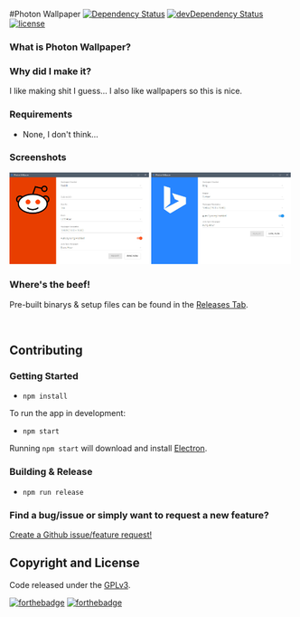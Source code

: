 #Photon Wallpaper
[![Dependency Status](https://david-dm.org/luigiplr/photon-wallpaper.svg)](https://david-dm.org/luigiplr/photon-wallpaper) 
[![devDependency Status](https://david-dm.org/luigiplr/photon-wallpaper/dev-status.svg)](https://david-dm.org/luigiplr/photon-wallpaper#info=devDependencies) 
[![license](https://img.shields.io/badge/license-GPLv3-brightgreen.svg)](LICENSE) 



### What is Photon Wallpaper?

### Why did I make it?

I like making shit I guess... I also like wallpapers so this is nice.

### Requirements

 - None, I don't think...

### Screenshots

<img src="preview/UI_reddit.jpg" alt="Reddit" width="49%"/>
<img src="preview/UI_bing.jpg" alt="Bing" width="49%"/>

### Where's the beef!

Pre-built binarys & setup files can be found in the [Releases Tab](https://github.com/luigiplr/photon-wallpaper/releases).

<br>


## Contributing

### Getting Started

- `npm install`

To run the app in development:

- `npm start`

Running `npm start` will download and install [Electron](http://electron.atom.io/).

### Building & Release

- `npm run release`

### Find a bug/issue or simply want to request a new feature?

[Create a Github issue/feature request!](https://github.com/luigiplr/photon-wallpaper/issues/new)

## Copyright and License

Code released under the [GPLv3](LICENSE).

[![forthebadge](http://forthebadge.com/images/badges/fuck-it-ship-it.svg)](http://forthebadge.com)
[![forthebadge](http://forthebadge.com/images/badges/built-with-love.svg)](http://forthebadge.com)
